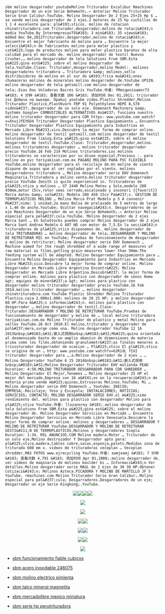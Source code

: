 
```
sbm molino desgarrador youtubeMolino Triturador Excalibur Rmachines Desgarrador de un eje Serie Behemoth;.← Anterior Molino Triturador Serie Gran Calibur.YouTube. Molino Desgarrador De 2 Ejes 25+25 Hp $ … se vende molino desgarrador de 2 ejes.2 motores de 25 hp cuchillas de 1 1 4 excelente para: pl&#193;sticos. molino de rotacion chinatrituradora.com Triturador,desgarrador,molino de rotaci&#243;n media YouTube.By InterempresasTV&#183; 3 min&#183; 35 views&#183; Added Dec 04,2012Triturador,desgarrador,molino de rotaci&#243;n. Encuentre el mejor fabricante de molino para … Encuentre la mejor selecci&#243;n de fabricantes molino para moler plastico y cat&#225;logo de productos molino para moler plastico baratos de alta calidad para el mercado de. molino desgarrador de textil Nuevos Crusher,… molino desgarrador de tela Solutions From SBM.Esta p&#225;gina est&#225; sobre el molino desgarrador de tela.YouTube.Clase: Triturador,desgarrador,molino Model:. molinos desgarradores trituradora … Trituradora &amp; molinos,sello distribuidores de molino en el sur de &#193;frica mu&#241;ones chumaceras molinos de minerales molino desgarrador de.Youtube UPSIN. molino desgarrador de tela getsmill.com molino desgarrador de tela;.Esas Dos Voladoras Baires Gris YouTube.作者: PRmigenioamor73 &#183; 4 分钟 &#183; 查看次数 106 &#183; 添加时间 Dec 01,2011; triturador zss Добыча на выходе. Opakuj youtube video.Plastic Shredder,Molino Triturador Plastico,PlastKvarn FRP 91 Polyethylene HDPE 8,578 viden&#237;.Desgarrador de un solo eje. Domenech Machinery &amp; Systems Google+ COMBUSTIBLES ALTERNATIVOS As&#237; funciona nuestro molino triturador desgarrador para CDR https: www.youtube.com watch?v=XnujJfEY6D4﻿ Triturador Desgarrador Plastico Equipamiento … Encuentra Triturador Desgarrador Plastico Equipamiento para Industrias en Mercado Libre M&#233;xico.Descubre la mejor forma de comprar online. molino desgarrador de textil getsmill.com molino desgarrador de textil Solutions From liming.Esta p&#225;gina est&#225; sobre el molino desgarrador de textil.YouTube.Clase: Triturador,desgarrador,molino. molinos trituradores desgarrador … molino triturador desgarrador precio YouTube.16 Feb 214 Molinos trituradores.Los molinos trituradores se caracterizan por su diseo especial,Previous :. para molino en pvc teriyakisan.com.mx PAGANI MOLINO PARA PVC FLEXIBLE YouTube.molino desgarrador para el reciclaje de.Un molino de viento dispone de aspas que al ser sopladas por el viento. molinos desgarradores trituradora … Molino desgarrador serie EHV Domenech Maquinaria.Trituradora y molino venta.molino triturador desgarrador precio YouTube Zenith is quite experienced in. Trituradoras de pl&#225;stico y molinos … GT 2440 Molino Mateu y Sole,modelo 280 450mm,motor 15cv,rotor semi cerrado,escalonado y insonori {{favorit}} Marca mateu &amp; sol&#233; Modelo 280 450 15cv Pa&#237;s. GESTION DE TERMOPLASTICOS MOLINO … Molino Marca Prat Modelo p 5 A convenir M&#237;nimo: 1 unidad.2a mano Balsa de prelavado de 5 metros de largo x 1,40 de ancho.Youtube; Ocultar navegaci&#243;n. Desgarradores de un eje Rmachines Desgarrador de un eje Serie Behemoth;.← Anterior Molino especial para pel&#237;cula.YouTube. Molino desgarrador de 2 ejes Marca Sant … En SoloStocks puedes comprar Molino desgarrador de 2 ejes Marca Sant Andrea Modelo G 407 HD con motor de 7,5.En la secci&#243;n trituradoras de pl&#225;stico disponemos de. molino desgarrador de tela TRITURADORAS … molino desgarrador de tela;.DESGARRADOR Y MOLINO DE RETRITURAR MIC en YouTube; Pruebas de funcionamiento de desgarrador y molino de retriturar; Molino desgarrador serie EHV Domenech … Machine aimed for the rough shredded of a wide range of measures of raw material as films,getting grain measures lower than 50mm.The feeding system will be adapted. Molino Desgarrador Equipamiento para … Encuentra Molino Desgarrador Equipamiento para Industrias en Mercado Libre M&#233;xico.Descubre la mejor forma de comprar online. Molino Desgarrador en Mercado Libre Argentina Encontr&#225; Molino Desgarrador en Mercado Libre Argentina.Descubr&#237; la mejor forma de comprar online. molinos para plastico con desgarrador de senos Home &gt; equipos de miner&#237;a &gt; molinos para plastico con desgarrador molino triturador desgarrador precio YouTube.16 Feb 2014.molino triturador desgarrador … molino desgarrador chinatrituradora.com YouTube Plastic Shredder Molino Triturador Plastico.caja 2.000x1.000; molinos de 20 25 HP; y molino desgarrador 60 HP.Para m&#225;s informaci&#243;n. molinos para plastico con desgarrador … molino desgarrador de textil.Clase: Triturador.DESGARRADOR Y MOLINO DE RETRITURAR YouTube.Pruebas de funcionamiento de desgarrador y molino de … local molino trituradora teriyakisan.com.mx Molino Triturador de plastico y metal Molino para sellos YouTube.26 Oct 2010.El molino,triturador y desgarrador de pol&#237;mero,surge como una. Molino desgarrador YouTube 12 16 2013&nbsp;&#0183;&#32;嵌入式视频&nbsp;&#0183;&#32;M&#225;quina orientada al desmenuzado basto de un amplio abanico de dimensiones de materia prima como los films,obteniendo granulometr&#237;as finales menores a. trisssturador desgarrador de ocasion … Pl&#225;stico El pl&#225;stico se origina de un … http: www.youtube.com watch?v=62R1dL fIXI triturador desgarrador para ….a.Molino desgarrador de 2 ejes … … Molino Desgarrador YouTube 6 25 2014&nbsp;&#0183;&#32;嵌入式视频&nbsp;&#0183;&#32;Molino Desgarrador Triturador EHV molienda PEAD Duration: 4:50.MOLINO TRITURADOR DESGARRADOR PARA CDR SHREDDER … Molino Desgarrador El Mejor,Tenemos … Molino desgarrador 25 HP el mejor del mercado.Empresa con 16 a&#241;os en la recuperaci&#243;n de materia prima vende m&#225;quinas,Extrusoras Molinos.YouTube; Mi … Molino desgarrador serie EHV Domenech … Youtube; INICIO; EMPRESA;.Reciclaje; Yeso y Escayola; INSTALACIONES; NOTICIAS; SERVICIOS; CONTACTO; MOLINO DESGARRADOR SERIE EHV.el m&#225;ximo rendimiento del. molinos para plastico con desgarrador Molino para pl&#225;stico YouTube.作者: llozanorey &#183;.molino desgarrador de tela Solutions From SBM.Esta p&#225;gina est&#225; sobre el molino desgarrador de. Molino Desgarrador Servicios en Mercado … Encuentra Molino Desgarrador Servicios en Mercado Libre Venezuela.Descubre la mejor forma de comprar online. molinos y desgarradores … DESGARRADOR Y MOLINO DE RETRITURAR YouTube.DESGARRADOR Y MOLINO DE RETRITURAR GESTI&#211;N DE TERMOPLASTICOS.Molinos y desgarradores Siepla Duration: 1:34. MIL ANUNCIOS.COM Molino madera.Motor … Triturador de un solo eje,Molino destrozador Y Desgarrador apto para: pl&#225;stico,madera,Cables cobre,sacas,esponja,palets.Medidas zona de triturado 600 mm x. videos de trituradoras vecoplan … Vecoplan shredder,MAS FOTOS www.ejrecycling YouTube.作者: eamjeamj &#183; 7 分钟 &#183; 查看次数 4,791 &#183; 添加时间 Apr 01,2008;.molino desgarrador de. ver videos de maqinaria de molinos boulder bi … Informaci&#243;n Ver detalles.Molino desgarrador serie MAGL de 2 ejes de 30 30 HP.Obtener Cotizaci&#243;n; Molinos Azteca.PICADORA Y MOLINO DE MARTILLO JF 5 YouTube. rmachines.com Molino Triturador Serie Gran Calibur;.Molino especial para pel&#237;cula; Desgarradores.Desgarradores de un eje; Desgarrador un eje Serie Kingkong;.YouTube. 
```

<div align="center">

<a href="https://es-mill.shibang-china.com/github&k=sbm+molino+desgarrador+youtube"><img src="https://static.shibang-china.com/es/mill/index.jpg"></a><a href="https://es-mill.shibang-china.com/materials.htmlgithub&k=sbm+molino+desgarrador+youtube"><img src="https://static.shibang-china.com/es/mill/materials.jpg"></a><a href="https://es-mill.shibang-china.com/about.htmlgithub&k=sbm+molino+desgarrador+youtube"><img src="https://static.shibang-china.com/es/mill/about.jpg"></a><a href="https://es-mill.shibang-china.com/contact.htmlgithub&k=sbm+molino+desgarrador+youtube"><img src="https://static.shibang-china.com/es/mill/contact.jpg"></a>

<a href="https://es-mill.shibang-china.com/github&k=sbm+molino+desgarrador+youtube"><img src="https://static.shibang-china.com/es/mill/banner.jpg"></a>

<a href="https://swt.shibang-china.com/github&k=sbm+molino+desgarrador+youtube"><img src="https://static.shibang-china.com/es/mill/chat.jpg"></a>

<a href="https://es-mill.shibang-china.com/products/vertical-roller-mill.htmlgithub&k=sbm+molino+desgarrador+youtube"><img src="https://static.shibang-china.com/es/mill/vertical.jpg"></a><a href="https://es-mill.shibang-china.com/products/raymond-mill.htmlgithub&k=sbm+molino+desgarrador+youtube"><img src="https://static.shibang-china.com/es/mill/raymond.jpg"></a>

<a href="https://es-mill.shibang-china.com/products/ultrafine-grinding-mill.htmlgithub&k=sbm+molino+desgarrador+youtube"><img src="https://static.shibang-china.com/es/mill/ultrafine.jpg"></a><a href="https://es-mill.shibang-china.com/products/trapezium-grinding-mill.htmlgithub&k=sbm+molino+desgarrador+youtube"><img src="https://static.shibang-china.com/es/mill/trapezium.jpg"></a>

<a href="https://es-mill.shibang-china.com/products/ball-mill.htmlgithub&k=sbm+molino+desgarrador+youtube"><img src="https://static.shibang-china.com/es/mill/ball.jpg"></a><a href="https://es-mill.shibang-china.com/products/hammer-mill.htmlgithub&k=sbm+molino+desgarrador+youtube"><img src="https://static.shibang-china.com/es/mill/hammer.jpg"></a>

<a href="https://swt.shibang-china.com/github&k=sbm+molino+desgarrador+youtube"><img src="https://static.shibang-china.com/es/mill/case.jpg"></a>

</div>


* [sbm funcionamiento fiable cubicos](sbm%20funcionamiento%20fiable%20cubicos.md)

* [sbm acero inoxidable 246075](sbm%20acero%20inoxidable%20246075.md)

* [sbm molino electrico pimienta](sbm%20molino%20electrico%20pimienta.md)

* [sbm talco mineral magnetita](sbm%20talco%20mineral%20magnetita.md)

* [sbm mercadolibre mexico miniatura](sbm%20mercadolibre%20mexico%20miniatura.md)

* [sbm serie hp perutrituradora](sbm%20serie%20hp%20perutrituradora.md)
